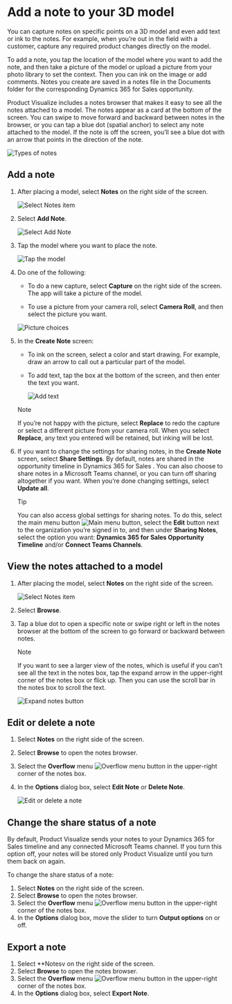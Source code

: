 

# Add a note to your 3D model

You can capture notes on specific points on a 3D model and even add text or ink to the notes. For example, when you’re out in the field with a customer, capture any required product changes directly on the model. 

To add a note, you tap the location of the model where you want to add the note, and then  take a picture of the model or upload a picture from your photo library to set the context.  Then you can ink on the image or add comments.  Notes you create are saved in a notes file in the Documents folder for the corresponding Dynamics 365 for Sales opportunity. 

Product Visualize includes a notes browser that makes it easy to see all the notes attached to a model. The notes appear as a card  at the bottom of the screen. You can swipe to move forward and backward between notes in the browser, or you can tap a blue dot (spatial anchor) to select any note attached to the model. If the note is off the screen, you’ll see a blue dot with an arrow that points in the direction of the note.  

![Types of notes](media/types-of-notes.PNG "Types of notes")

## Add a note

1.	After placing a model, select **Notes** on the right side of the screen.

    ![Select Notes item](media/select-notes.PNG "Select Notes item")
 
2.	Select **Add Note**.

    ![Select Add Note](media/add-note.PNG "Select Add Note")
 
3.	Tap the model where you want to place the note. 

    ![Tap the model](media/tap-on-product.PNG "Tap the model")
 
4.	Do one of the following:

    -	To do a new capture, select **Capture** on the right side of the screen. The app will take a picture of the model.
    
    -	To use a picture from your camera roll, select **Camera Roll**, and then select the picture you want.
    
       ![Picture choices](media/take-photo.PNG "Picture choices")
   
5.	In the **Create Note** screen:

    - To ink on the screen, select a color and start drawing. For example, draw an arrow  to call out a particular part of the model.
    
    - To add text, tap the box at the bottom of the screen, and then enter the text you want.
    
       ![Add text](media/add-text.PNG "Add text")
 
    > [!NOTE]
    > If you’re not happy with the picture, select **Replace** to redo the capture or select a different picture from your camera roll. When you select **Replace**, any text you entered will be retained, but inking will be lost. 
    
6.	If you want to change the settings for sharing notes, in the **Create Note** screen, select **Share Settings**. By default, notes are shared in the opportunity timeline in Dynamics 365 for Sales . You can also choose to share notes in a Microsoft Teams channel, or you can turn off sharing altogether if you want. When you’re done changing settings, select **Update all**.  
 
    > [!TIP]
    > You can also access global settings for sharing notes. To do this, select the main menu button ![Main menu button](media/hamburger-icon.png "Main menu button"), select the **Edit** button next to the organization you’re signed in to, and then under **Sharing Notes**, select the option you want: **Dynamics 365 for Sales Opportunity Timeline** and/or **Connect Teams Channels**.
    

## View the notes attached to a model

1.	After placing the model, select **Notes** on the right side of the screen.

    ![Select Notes item](media/select-notes.PNG "Select Notes item")
 
2.	Select **Browse**.  
 
3.	Tap a blue dot to open a specific note or swipe right or left in the notes browser at the bottom of the screen to go forward or backward between notes.

    > [!NOTE]
    > If you want to see a larger view of the notes, which is useful if you can’t see all the text in the notes box, tap the expand arrow   in the upper-right corner of the notes box or flick up. Then you can use the scroll bar in the notes box to scroll the text. 
    
     ![Expand notes button](media/expand-notes.PNG "Expand notes button")
  
## Edit or delete a note

1.	Select **Notes** on the right side of the screen.
2.	Select **Browse** to open the notes browser.
3.	Select the **Overflow** menu ![Overflow menu button](media/overflow-button.png "Overflow menu button") in the upper-right corner of the notes box.
4.	In the **Options** dialog box, select **Edit Note** or **Delete Note**.

     ![Edit or delete a note](media/share-status.PNG "Edit or delete a note")
  
## Change the share status of a note

By default, Product Visualize sends your notes to your Dynamics 365 for Sales timeline and any connected Microsoft Teams channel. If you turn this option off, your notes will be stored only Product Visualize until you turn them back on again. 

To change the share status of a note:

1.	Select **Notes** on the right side of the screen.
2.	Select **Browse** to open the notes browser.
3.	Select the **Overflow** menu ![Overflow menu button](media/overflow-button.png "Overflow menu button") in the upper-right corner of the notes box.
4.	In the **Options** dialog box, move the slider to turn **Output options** on or off.  
 
## Export a note
1.	Select **Notesv on the right side of the screen.
2.	Select **Browse** to open the notes browser.
3.	Select the **Overflow** menu ![Overflow menu button](media/overflow-button.png "Overflow menu button") in the upper-right corner of the notes box.
4.	In the **Options** dialog box, select **Export Note**.   
